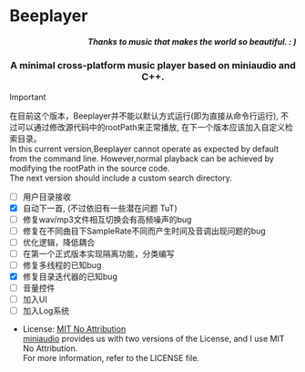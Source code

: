 # Beeplayer  

*<h5 align="right">Thanks to music that makes the world so beautiful. : )</h5>*

<h3 align="center">A minimal cross-platform music player based on miniaudio and C++.</h3>

> [!IMPORTANT]  
> 在目前这个版本，Beeplayer并不能以默认方式运行(即为直接从命令行运行), 
> 不过可以通过修改源代码中的rootPath来正常播放,
> 在下一个版本应该加入自定义检索目录。  
> In this current version,Beeplayer cannot operate as expected by default from the command line.
> However,normal playback can be achieved by modifying the rootPath in the source code.  
> The next version should include a custom search directory.

- [ ] 用户目录接收
- [x] 自动下一首, (不过依旧有一些潜在问题 TuT)
- [ ] 修复wav/mp3文件相互切换会有高频噪声的bug
- [ ] 修复在不同曲目下SampleRate不同而产生时间及音调出现问题的bug
- [ ] 优化逻辑，降低耦合
- [ ] 在第一个正式版本实现隔离功能，分类编写 
- [ ] 修复多线程的已知bug
- [x] 修复目录迭代器的已知bug
- [ ] 音量控件
- [ ] 加入UI
- [ ] 加入Log系统

- License: [MIT No Attribution](LICENSE)  
 [miniaudio](https://miniaud.io/) provides us with two versions of the License, and I use MIT No Attribution.  
For more information, refer to the LICENSE file.  
